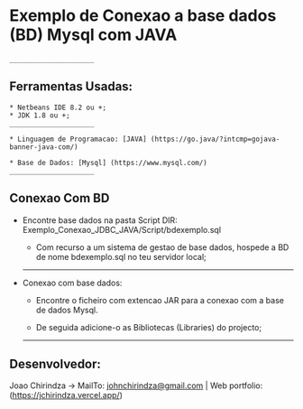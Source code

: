 # Exemplo de Conexao a base dados (BD) Mysql com JAVA
	_____________________

## Ferramentas Usadas:
	
	* Netbeans IDE 8.2 ou +;
	* JDK 1.8 ou +;
	_____________________

	* Linguagem de Programacao: [JAVA] (https://go.java/?intcmp=gojava-banner-java-com/)

	* Base de Dados: [Mysql] (https://www.mysql.com/)
	_____________________

## Conexao Com BD

- Encontre base dados na pasta Script
	DIR: Exemplo_Conexao_JDBC_JAVA/Script/bdexemplo.sql

	* Com recurso a um sistema de gestao de base dados, hospede a BD de nome bdexemplo.sql no teu servidor local;
	_____________________

- Conexao com base dados:
	
	* Encontre o ficheiro com extencao JAR para a conexao com a base de dados Mysql.

	* De seguida adicione-o as Bibliotecas (Libraries) do projecto;
	_____________________

## Desenvolvedor: 

Joao Chirindza -> MailTo: johnchirindza@gmail.com | Web portfolio: (https://jchirindza.vercel.app/) 
